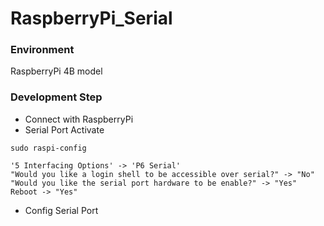 RaspberryPi_Serial
===

### Environment
RaspberryPi 4B model

### Development Step
* Connect with RaspberryPi
* Serial Port Activate
```
sudo raspi-config
```
```
'5 Interfacing Options' -> 'P6 Serial'
"Would you like a login shell to be accessible over serial?" -> "No"
"Would you like the serial port hardware to be enable?" -> "Yes"
Reboot -> "Yes"
```
* Config Serial Port
